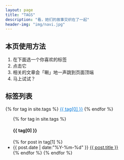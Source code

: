 ```yaml
---
layout: page
title: "TAGS"
description: "看，她们的故事交织在了一起"
header-img: "img/navi.jpg"
---
```


## 本页使用方法

1. 在下面选一个你喜欢的标签
2. 点击它
3. 相关的文章会「唰」地一声跳到页面顶端
4. 马上试试？

## 标签列表

<div id='tag_cloud'>
{% for tag in site.tags %}
<a style="color:rgb(0, 120, 220)" href="#{{ tag[0] }}" title="{{ tag[0] }}" rel="{{ tag[1].size }}">{{ tag[0] }}</a>
{% endfor %}
</div>

<ul class="listing">
{% for tag in site.tags %}
  <h4 class="listing-seperator" id="{{ tag[0] }}">{{ tag[0] }}</h4>
{% for post in tag[1] %}
  <li class="listing-item">
  <time datetime="{{ post.date | date:"%Y-%m-%d" }}">{{ post.date | date:"%Y-%m-%d" }}</time>
  <a href="{{ post.url }}" title="{{ post.title }}">{{ post.title }}</a>
  </li>
{% endfor %}
{% endfor %}
</ul>

<script src="/media/js/jquery.tagcloud.js" type="text/javascript" charset="utf-8"></script>
<script language="javascript">
$.fn.tagcloud.defaults = {
    size: {start: 1, end: 1, unit: 'em'},
      color: {start: '#f8e0e6', end: '#ff3333'}
};

$(function () {
    $('#tag_cloud a').tagcloud();
});
</script>
